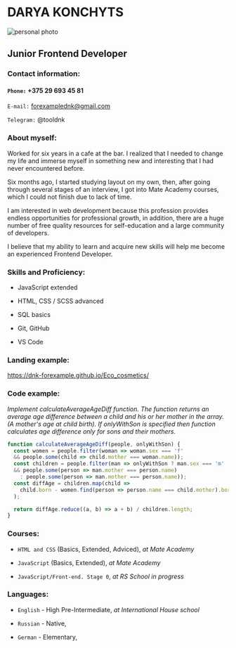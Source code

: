 # DARYA KONCHYTS
![personal photo](https://scontent-frt3-1.xx.fbcdn.net/v/t1.18169-9/11813460_977730792289812_4647594510029455373_n.jpg?_nc_cat=106&ccb=1-7&_nc_sid=174925&_nc_ohc=lH4NITSi4_EAX_xjV3o&_nc_oc=AQkyDnowcA8JTRQA_de6ukXwMGhZIcUYXG4BNY2BgUFh3Q0fHdnWlk1R4VHlXXo6ti4&_nc_ht=scontent-frt3-1.xx&oh=00_AT9imcyUXoDxBvBb2FJfCdGCP4d9G2ko2XSPV_QlQE_FZw&oe=62AD6768)

## __Junior Frontend Developer__
### Contact information:

#### `Phone:` +375 29 693 45 81

`E-mail:` forexamplednk@gmail.com

`Telegram:` @tooldnk


### About myself:

Worked for six years in a cafe at the bar. I realized that I needed to change my life and immerse myself in something new and interesting that I had never encountered before.

Six months ago, I started studying layout on my own, then, after going through several stages of an interview, I got into Mate Academy courses, which I could not finish due to lack of time.

I am interested in web development because this profession provides endless opportunities for professional growth,
in addition, there are a huge number of free quality resources for self-education and a large community of developers.

I believe that my ability to learn and acquire new skills will help me become an experienced Frontend Developer.
### Skills and Proficiency:
* JavaScript extended

* HTML, CSS / SCSS advanced

* SQL basics

* Git, GitHub

* VS Code


### Landing example: <br>
https://dnk-forexample.github.io/Eco_cosmetics/

### Code example:
_Implement calculateAverageAgeDiff function. The function returns an average age difference between a child and his or her mother in the array. (A mother's age at child birth). If onlyWithSon is specified then function calculates age difference only
 for sons and their mothers._
 
``` javaScript
function calculateAverageAgeDiff(people, onlyWithSon) {
  const women = people.filter(woman => woman.sex === 'f'
  && people.some(child => child.mother === woman.name));
  const children = people.filter(man => onlyWithSon ? man.sex === 'm'
  && people.some(person => man.mother === person.name)
    : people.some(person => man.mother === person.name));
  const diffAge = children.map(child =>
    child.born - women.find(person => person.name === child.mother).born
  );

  return diffAge.reduce((a, b) => a + b) / children.length;
} 
```


### Courses:
* `HTML and CSS` (Basics, Extended, Adviced), _at Mate Academy_

* `JavaScript` (Basics, Extended), _at Mate Academy_

* `JavaScript/Front-end. Stage 0`, _at RS School in progress_


### Languages:
* `English` - High Pre-Intermediate, _at International House school_

* `Russian` - Native,

* `German` - Elementary,


